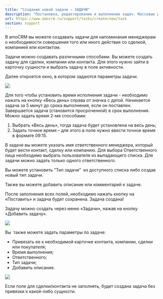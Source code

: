 ```yaml
---
title: "Создание новой задачи — ЗАДАЧИ"
description: "Постановка, редактирование и выполнение задач. Массовые действия с задачами. Удаление и восстановление задачи"
url: https://www.amocrm.ru/support/tasks/create/new/task
section: support
---
```


В amoCRM вы можете создавать задачи для напоминания менеджерам о необходимости совершения того или иного действия со сделкой, компанией или контактом.

Задачи можно создавать различными способами. Вы можете создать задачу для сделки, компании или контакта. Для этого нужно зайти в карточку сущности и выбрать задачу в поле активности.

Далее откроется окно, в котором задаются параметры задачи.

![](/uploads/2019/06/task4.png)

Для того чтобы установить время исполнения задачи - необходимо нажать на кнопку «Весь день» справа от значка с датой. Начинается задача за 5 минут до срока выполнения, если он поставлен. Завершается задача (становится просроченной) в срок выполнения. Можно задать время 2-мя способами:

1. Выбрать «Весь день», тогда задача будет установлена на весь день;
2. Задать точное время – для этого в поле нужно ввести точное время в формате 09:15.

В задаче вы можете указать имя ответственного менеджера, который будет вести контакт, сделку или компанию. Для выбора Ответственного лица необходимо выбрать пользователя из выпадающего списка. Для задачи можно задать только одного ответственного.

Вы можете установить "Тип задачи"  из доступного списка либо создав новый тип задачи.

Также вы можете добавить описание или комментарий к задаче.

После заполнения всех полей, необходимо нажать кнопку на «Поставить» и задача будет сохранена. Задача создана!

Задачу можно создать через меню «Задачи», нажав на кнопку «Добавить задачу».

![](/uploads/2019/06/Screenshot_2-1.jpg)

Вы  также можете задать параметры по задаче:  
- Привязать ее к необходимой карточке контакта, компании, сделки  или покупателя;  
- Время выполнения;  
- Ответственного;  
- Тип задачи;  
- Добавить описание.  
  
![](/uploads/2019/06/4-1.png)

Если поле для сделки/контакта не заполнять, будет создана задача без привязки к какой-либо сущности.